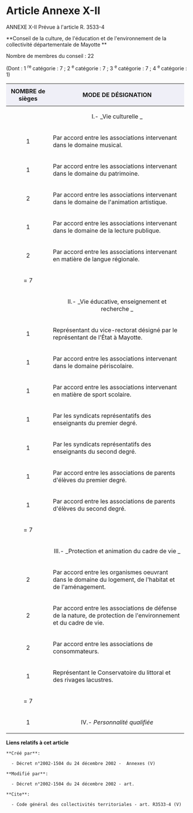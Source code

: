 # Article Annexe X-II

ANNEXE X-II Prévue à l'article R. 3533-4

**Conseil de la culture, de l'éducation et de l'environnement de la collectivité départementale de Mayotte **

Nombre de membres du conseil : 22 

(Dont : 1 
  <sup>re </sup>catégorie : 7 ; 2 
  <sup>e </sup>catégorie : 7 ; 3 
  <sup>e </sup>catégorie : 7 ; 4 
  <sup>e </sup>catégorie : 1) 

<table>
    <thead>
      <tr>
        <th width="104" align="center" bgcolor="#efeff7">NOMBRE de sièges </th>
        <th align="center" width="351" bgcolor="#efeff7">

MODE DE DÉSIGNATION </th>
      </tr>
    </thead>
    <tbody>
      <tr>
        <td align="center">

</td>
        <td align="center">

I.-
          _Vie culturelle _
        </td>
      </tr>
      <tr>
        <td align="center">

1 </td>
        <td align="left">

Par accord entre les associations intervenant dans le domaine musical. </td>
      </tr>
      <tr>
        <td align="center">

1 </td>
        <td align="left">

Par accord entre les associations intervenant dans le domaine du patrimoine. </td>
      </tr>
      <tr>
        <td align="center">

2 </td>
        <td align="left">

Par accord entre les associations intervenant dans le domaine de l'animation artistique. </td>
      </tr>
      <tr>
        <td align="center">

1 </td>
        <td align="left">

Par accord entre les associations intervenant dans le domaine de la lecture publique. </td>
      </tr>
      <tr>
        <td align="center">

2 </td>
        <td align="left">

Par accord entre les associations intervenant en matière de langue régionale. </td>
      </tr>
      <tr>
        <td align="center">

= 7 </td>
        <td align="left">

</td>
      </tr>
      <tr>
        <td align="center">

</td>
        <td align="center">

II.-
          _Vie éducative, enseignement et recherche _
        </td>
      </tr>
      <tr>
        <td align="center">

1 </td>
        <td align="left">

Représentant du vice-rectorat désigné par le représentant de l'État à Mayotte. </td>
      </tr>
      <tr>
        <td align="center">

1 </td>
        <td align="left">

Par accord entre les associations intervenant dans le domaine périscolaire. </td>
      </tr>
      <tr>
        <td align="center">

1 </td>
        <td align="left">

Par accord entre les associations intervenant en matière de sport scolaire. </td>
      </tr>
      <tr>
        <td align="center">

1 </td>
        <td align="left">

Par les syndicats représentatifs des enseignants du premier degré. </td>
      </tr>
      <tr>
        <td align="center">

1 </td>
        <td align="left">

Par les syndicats représentatifs des enseignants du second degré. </td>
      </tr>
      <tr>
        <td align="center">

1 </td>
        <td align="left">

Par accord entre les associations de parents d'élèves du premier degré. </td>
      </tr>
      <tr>
        <td align="center">

1 </td>
        <td align="left">

Par accord entre les associations de parents d'élèves du second degré. </td>
      </tr>
      <tr>
        <td align="center">

= 7 </td>
        <td align="left">
      </td></tr>
      <tr>
        <td align="center">

</td>
        <td align="center">

III.-
          _Protection et animation du cadre de vie _
        </td>
      </tr>
      <tr>
        <td align="center">

2 </td>
        <td align="left">

Par accord entre les organismes oeuvrant dans le domaine du logement, de l'habitat et de l'aménagement. </td>
      </tr>
      <tr>
        <td align="center">

2 </td>
        <td align="left">

Par accord entre les associations de défense de la nature, de protection de l'environnement et du cadre de vie. </td>
      </tr>
      <tr>
        <td align="center">

2 </td>
        <td align="left">

Par accord entre les associations de consommateurs. </td>
      </tr>
      <tr>
        <td align="center">

1 </td>
        <td align="left">

Représentant le Conservatoire du littoral et des rivages lacustres. </td>
      </tr>
      <tr>
        <td align="center">

= 7 </td>
        <td align="left">

</td>
      </tr>
      <tr>
        <td align="center">

1 </td>
        <td align="center">

IV.-
          _Personnalité qualifiée_
        </td>
      </tr>
    </tbody>
  </table>

**Liens relatifs à cet article**

	**Créé par**:

	  - Décret n°2002-1504 du 24 décembre 2002 -  Annexes (V)

	**Modifié par**:

	  - Décret n°2002-1504 du 24 décembre 2002 - art.

	**Cite**:

	  - Code général des collectivités territoriales - art. R3533-4 (V)
